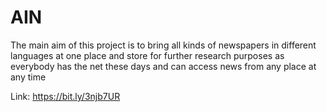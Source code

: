 # AIN
The main aim of this project is to bring all kinds of newspapers in different languages at one place and store for further research purposes as everybody has the net these days and can access news from any place at any time

 Link: https://bit.ly/3njb7UR
